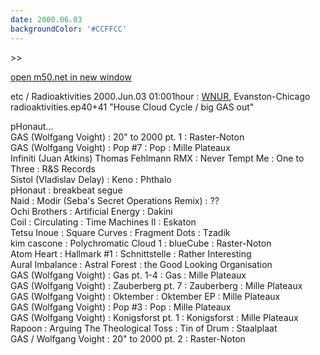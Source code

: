 ```yaml
---
date: 2000.06.03
backgroundColor: '#CCFFCC'
---
```


\>>

[open m50.net in new window](http://m50.net/)


etc / Radioaktivities 2000.Jun.03 01:001hour : [WNUR](http://www.wnur.org/), Evanston-Chicago  
radioaktivities.ep40+41 "House Cloud Cycle / big GAS out"  

pHonaut...  
GAS (Wolfgang Voight) : 20" to 2000 pt. 1 : Raster-Noton  
GAS (Wolfgang Voight) : Pop #7 : Pop : Mille Plateaux  
Infiniti (Juan Atkins) Thomas Fehlmann RMX : Never Tempt Me : One to Three : R&S Records  
Sistol (Vladislav Delay) : Keno : Phthalo  
pHonaut : breakbeat segue  
Naid : Modir (Seba's Secret Operations Remix) : ??  
Ochi Brothers : Artificial Energy : Dakini  
Coil : Circulating : Time Machines II : Eskaton  
Tetsu Inoue : Square Curves : Fragment Dots : Tzadik  
kim cascone : Polychromatic Cloud 1 : blueCube : Raster-Noton  
Atom Heart : Hallmark #1 : Schnittstelle : Rather Interesting  
Aural Imbalance : Astral Forest : the Good Looking Organisation  
GAS (Wolfgang Voight) : Gas pt. 1-4 : Gas : Mille Plateaux  
GAS (Wolfgang Voight) : Zauberberg pt. 7 : Zauberberg : Mille Plateaux  
GAS (Wolfgang Voight) : Oktember : Oktember EP : Mille Plateaux  
GAS (Wolfgang Voight) : Pop #3 : Pop : Mille Plateaux  
GAS (Wolfgang Voight) : Konigsforst pt. 1 : Konigsforst : Mille Plateaux  
Rapoon : Arguing The Theological Toss : Tin of Drum : Staalplaat  
GAS / Wolfgang Voight : 20" to 2000 pt. 2 : Raster-Noton